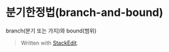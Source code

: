 # 분기한정법(branch-and-bound)

branch(분기 또는 가지)와 bound(범위) 



> Written with [StackEdit](https://stackedit.io/).
<!--stackedit_data:
eyJoaXN0b3J5IjpbLTEwMjU1MDA5NTNdfQ==
-->